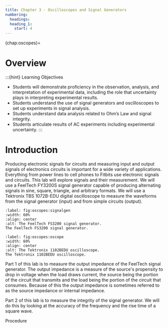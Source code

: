 ```yaml
---
title: Chapter 3 - Oscilloscopes and Signal Generators
numbering:
  headings:
  heading_1:
    start: 4
---
```

(chap:oscopes)=
# Overview
:::{hint} Learning Objectives
* Students will demonstrate proficiency in the observation, analysis, and interpretation of experimental data, including the role that uncertainty plays in interpreting experimental results.
* Students understand the use of signal generators and oscilloscopes to set up experiments in signal analysis.
* Students understand data analysis related to Ohm’s Law and signal integrity.
* Students articulate results of AC experiments including experimental uncertainty.
:::

# Introduction
Producing electronic signals for circuits and measuring input and output signals of electronics circuits is important for a wide variety of applications. Everything from power lines to cell phones to Fitbits use electronic signals and circuits. This lab will explore signals and their measurement. We will use a FeelTech FY3200S [](#fig:oscopes:signalgen) signal generator capable of producing alternating signals in sine, square, triangle, and arbitrary formats. We will use a Tektronix TBS 1072B-EDU [](#fig:oscopes:oscope) digital oscilloscope to measure the waveforms from the signal generator (input) and from simple circuits (output).
```figure ../figures/ch2_oscopes/FeelTech.jpg
:label: fig:oscopes:signalgen
:width: 60%
:align: center
:alt: The FeelTech FS3200 signal generator.
The FeelTech FS3200 signal generator.
```
```figure ../figures/ch2_oscopes/Tektronix.jpg
:label: fig:oscopes:oscope
:width: 60%
:align: center
:alt: The Tektronix 1102BEDU oscilloscope.
The Tektronix 1102BEDU oscilloscope.
```
Part 1 of this lab is to measure the output impedance of the FeelTech signal generator. The output impedance is a measure of the source's propensity to drop in voltage when the load draws current, the source being the portion of the circuit that transmits and the load being the portion of the circuit that consumes. Because of this the output impedance is sometimes referred to as the source impedance or internal impedance.

Part 2 of this lab is to measure the integrity of the signal generator. We will do this by looking at the accuracy of the frequency and the rise time of a square wave.


Procedure
